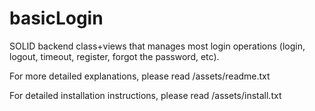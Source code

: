 # basicLogin
SOLID backend class+views that manages most login operations (login, logout, timeout, register, forgot the password, etc).

For more detailed explanations, please read /assets/readme.txt

For detailed installation instructions, please read /assets/install.txt
